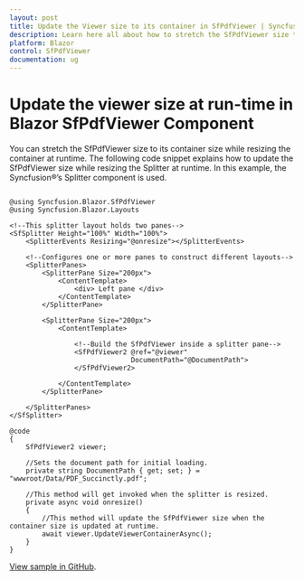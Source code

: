 ```yaml
---
layout: post
title: Update the Viewer size to its container in SfPdfViewer | Syncfusion&reg;
description: Learn here all about how to stretch the SfPdfViewer size to its container in Syncfusion&reg; Blazor SfPdfViewer component.
platform: Blazor
control: SfPdfViewer
documentation: ug
---
```


# Update the viewer size at run-time in Blazor SfPdfViewer Component

You can stretch the SfPdfViewer size to its container size while resizing the container at runtime. The following code snippet explains how to update the SfPdfViewer size while resizing the Splitter at runtime. In this example, the Syncfusion&reg;’s Splitter component is used.

```cshtml

@using Syncfusion.Blazor.SfPdfViewer
@using Syncfusion.Blazor.Layouts

<!--This splitter layout holds two panes-->
<SfSplitter Height="100%" Width="100%">
    <SplitterEvents Resizing="@onresize"></SplitterEvents>

    <!--Configures one or more panes to construct different layouts-->
    <SplitterPanes>
        <SplitterPane Size="200px">
            <ContentTemplate>
                <div> Left pane </div>
            </ContentTemplate>
        </SplitterPane>

        <SplitterPane Size="200px">
            <ContentTemplate>

                <!--Build the SfPdfViewer inside a splitter pane-->
                <SfPdfViewer2 @ref="@viewer"
                              DocumentPath="@DocumentPath">
                </SfPdfViewer2>

            </ContentTemplate>
        </SplitterPane>

    </SplitterPanes>
</SfSplitter>

@code
{
    SfPdfViewer2 viewer;

    //Sets the document path for initial loading.
    private string DocumentPath { get; set; } = "wwwroot/Data/PDF_Succinctly.pdf";

    //This method will get invoked when the splitter is resized.
    private async void onresize()
    {
        //This method will update the SfPdfViewer size when the container size is updated at runtime.
        await viewer.UpdateViewerContainerAsync();
    }
}

```

[View sample in GitHub](https://github.com/SyncfusionExamples/blazor-pdf-viewer-examples/tree/master/Common/Resize%20the%20PDF%20Viewer%20to%20its%20parent%20element).